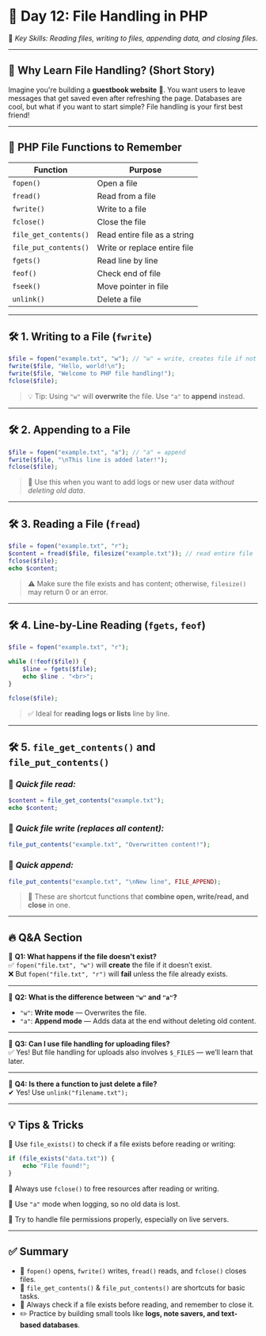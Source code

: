 
# 📘 **Day 12: File Handling in PHP**  
🔑 *Key Skills: Reading files, writing to files, appending data, and closing files.*

---

## 🔮 **Why Learn File Handling? (Short Story)**  
Imagine you're building a **guestbook website** 📝. You want users to leave messages that get saved even after refreshing the page. Databases are cool, but what if you want to start simple? File handling is your first best friend!

---

## 🧠 **PHP File Functions to Remember**  
| Function       | Purpose                  |
|----------------|---------------------------|
| `fopen()`      | Open a file               |
| `fread()`      | Read from a file          |
| `fwrite()`     | Write to a file           |
| `fclose()`     | Close the file            |
| `file_get_contents()` | Read entire file as a string |
| `file_put_contents()` | Write or replace entire file |
| `fgets()`      | Read line by line         |
| `feof()`       | Check end of file         |
| `fseek()`      | Move pointer in file      |
| `unlink()`     | Delete a file             |

---

## 🛠️ **1. Writing to a File** (`fwrite`)

```php
$file = fopen("example.txt", "w"); // "w" = write, creates file if not exists
fwrite($file, "Hello, world!\n");
fwrite($file, "Welcome to PHP file handling!");
fclose($file);
```

> 💡 Tip: Using `"w"` will **overwrite** the file. Use `"a"` to **append** instead.

---

## 🛠️ **2. Appending to a File**

```php
$file = fopen("example.txt", "a"); // "a" = append
fwrite($file, "\nThis line is added later!");
fclose($file);
```

> 📌 Use this when you want to add logs or new user data *without deleting old data*.

---

## 🛠️ **3. Reading a File** (`fread`)

```php
$file = fopen("example.txt", "r");
$content = fread($file, filesize("example.txt")); // read entire file
fclose($file);
echo $content;
```

> ⚠️ Make sure the file exists and has content; otherwise, `filesize()` may return 0 or an error.

---

## 🛠️ **4. Line-by-Line Reading** (`fgets`, `feof`)

```php
$file = fopen("example.txt", "r");

while (!feof($file)) {
    $line = fgets($file);
    echo $line . "<br>";
}

fclose($file);
```

> ✅ Ideal for **reading logs or lists** line by line.

---

## 🛠️ **5. `file_get_contents()` and `file_put_contents()`**

### 🔹 *Quick file read:*
```php
$content = file_get_contents("example.txt");
echo $content;
```

### 🔹 *Quick file write (replaces all content):*
```php
file_put_contents("example.txt", "Overwritten content!");
```

### 🔹 *Quick append:*
```php
file_put_contents("example.txt", "\nNew line", FILE_APPEND);
```

> 🚀 These are shortcut functions that **combine open, write/read, and close** in one.

---

## 🔥 **Q&A Section**

🔸 **Q1: What happens if the file doesn't exist?**  
✅ `fopen("file.txt", "w")` will **create** the file if it doesn’t exist.  
❌ But `fopen("file.txt", "r")` will **fail** unless the file already exists.

---

🔸 **Q2: What is the difference between `"w"` and `"a"`?**  
- `"w"`: **Write mode** — Overwrites the file.  
- `"a"`: **Append mode** — Adds data at the end without deleting old content.

---

🔸 **Q3: Can I use file handling for uploading files?**  
✅ Yes! But file handling for uploads also involves `$_FILES` — we’ll learn that later.

---

🔸 **Q4: Is there a function to just delete a file?**  
✔ Yes! Use `unlink("filename.txt");`

---

## 💡 Tips & Tricks

🧩 Use `file_exists()` to check if a file exists before reading or writing:
```php
if (file_exists("data.txt")) {
    echo "File found!";
}
```

🧩 Always use `fclose()` to free resources after reading or writing.

🧩 Use `"a"` mode when logging, so no old data is lost.

🧩 Try to handle file permissions properly, especially on live servers.

---


## ✅ Summary

- 📖 `fopen()` opens, `fwrite()` writes, `fread()` reads, and `fclose()` closes files.
- 🧠 `file_get_contents()` & `file_put_contents()` are shortcuts for basic tasks.
- 🔐 Always check if a file exists before reading, and remember to close it.
- ✏️ Practice by building small tools like **logs, note savers, and text-based databases**.
